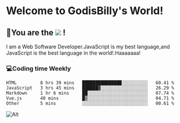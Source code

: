# Welcome to GodisBilly's World!
## :partying_face:You are the  ![](https://visitor-badge.glitch.me/badge?page_id=Godisbilly.readme) !
I am a Web Software Developer.JavaScript is my best language,and JavaScript is the best language in the world!.Haaaaaaa!
### :computer:Coding time Weekly
  <!--START_SECTION:waka-->
```text
HTML         8 hrs 39 mins   ███████████████░░░░░░░░░░   60.41 % 
JavaScript   3 hrs 45 mins   ██████▓░░░░░░░░░░░░░░░░░░   26.29 % 
Markdown     1 hr 6 mins     ██░░░░░░░░░░░░░░░░░░░░░░░   07.74 % 
Vue.js       40 mins         █▒░░░░░░░░░░░░░░░░░░░░░░░   04.71 % 
Other        5 mins          ░░░░░░░░░░░░░░░░░░░░░░░░░   00.61 % 
```
<!--END_SECTION:waka-->
![Alt](https://repobeats.axiom.co/api/embed/eeff64f6cf3d966257bdb597911b88a4c137d508.svg "Repobeats analytics image")
